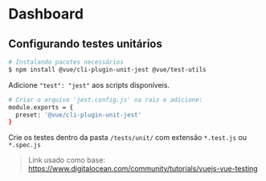 # Dashboard

## Configurando testes unitários

```bash
# Instalando pacotes necessários
$ npm install @vue/cli-plugin-unit-jest @vue/test-utils
```

Adicione `"test": "jest"` aos scripts disponíveis.

```bash
# Criar o arquivo 'jest.config.js' na raiz e adicione:
module.exports = {
  preset: '@vue/cli-plugin-unit-jest'
}
```

Crie os testes dentro da pasta `/tests/unit/` com extensão `*.test.js` ou `*.spec.js`

> Link usado como base: https://www.digitalocean.com/community/tutorials/vuejs-vue-testing

## 